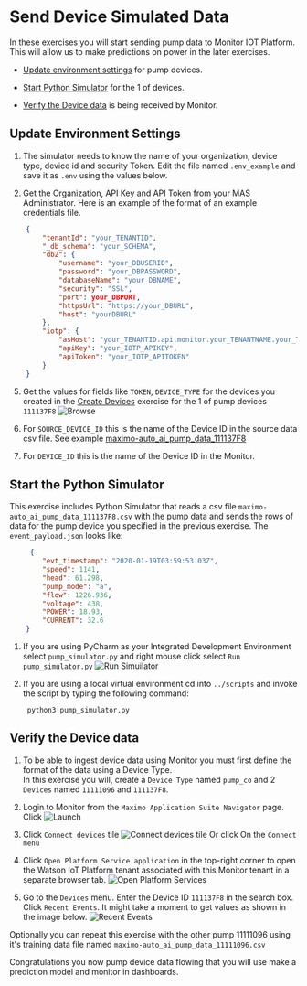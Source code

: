 # Send Device Simulated Data

In these exercises you will start sending pump data to Monitor IOT Platform.  This will allow us to make predictions on 
power in the later exercises.

-  [Update environment settings](#environment) for pump devices. 

-  [Start Python Simulator](#simulator) for the 1 of devices.

-  [Verify the Device data](#devicedata) is being received by Monitor.

## Update Environment Settings

<a name="environment"></a>

1. The simulator needs to know the name of your organization, device type, device id and security Token. Edit the 
file named `.env_example` and save it as `.env`  using the values below.

2. Get the Organization, API Key and API Token from your MAS Administrator.  Here is an example of the format of an example 
credentials file.
```json
    {
        "tenantId": "your_TENANTID",
        "_db_schema": "your_SCHEMA",
        "db2": {
            "username": "your_DBUSERID",
            "password": "your_DBPASSWORD",
            "databaseName": "your_DBNAME",
            "security": "SSL",
            "port": your_DBPORT,
            "httpsUrl": "https://your_DBURL",
            "host": "yourDBURL"
        },
        "iotp": {
            "asHost": "your_TENANTID.api.monitor.your_TENANTNAME.your_TENANTNAME.cloud:443",
            "apiKey": "your_IOTP_APIKEY",
            "apiToken": "your_IOTP_APITOKEN"
        }
    }
```     
5. Get the values for fields like `TOKEN`,  `DEVICE_TYPE` for the devices you created in the [Create Devices](create_devices.md) 
exercise for the 1 of pump devices `111137F8` ![Browse](/img/monitor_autoai_8.4/c13.png) 

6. For `SOURCE_DEVICE_ID` this is the name of the Device ID in the source data csv file.  See example [maximo-auto_ai_pump_data_111137F8](../data/maximo-auto_ai_pump_data_111137F8)

7. For `DEVICE_ID` this is the name of the Device ID in the Monitor.

## Start the Python Simulator
<a name="simulator"></a>

This exercise includes Python Simulator that reads a csv file  `maximo-auto_ai_pump_data_111137F8.csv` 
with the pump data and sends the rows of data for the pump  device you specified in the previous exercise. The `event_payload.json` 
looks like:
```json
     {
        "evt_timestamp": "2020-01-19T03:59:53.03Z",
        "speed": 1141,
        "head": 61.298,
        "pump_mode": "a",
        "flow": 1226.936,
        "voltage": 438,
        "POWER": 18.93,
        "CURRENT": 32.6
    }
 ```
1. If you are using PyCharm as your Integrated Development Environment select `pump_simulator.py` and right mouse click 
select `Run pump_simulator.py`   ![Run Simuilator](/img/monitor_autoai_8.4/s02.png)

2. If you are using a local virtual environment cd into `../scripts` and invoke the script by typing the following command: 

        python3 pump_simulator.py

## Verify the Device data
<a name="devicedata"></a>
     
1. To be able to ingest device data using Monitor  you must first define the format of the data using a Device  Type.  
In this exercise you will, create a `Device Type` named `pump_co` and 2 `Devices` named `11111096` and 
`111137F8`.

2.  Login to Monitor from the `Maximo Application Suite Navigator` page. Click  ![Launch](/img/monitor_autoai_8.4/c01.png)

3.  Click `Connect devices` tile ![Connect devices tile](/img/monitor_autoai_8.4/c02.png) Or click On the `Connect menu` 

4.  Click `Open Platform Service application` in the top-right corner to open the Watson IoT Platform tenant associated 
with this  Monitor tenant in a separate browser tab. ![Open Platform Services](/img/monitor_autoai_8.4/c03.png)

5.  Go to the `Devices` menu.  Enter the Device ID `111137F8` in the search box.  Click `Recent Events`.  It might take 
a moment to get values as shown in the image below.  ![Recent Events](/img/monitor_autoai_8.4/s03.png)

Optionally you can repeat this exercise with the other pump 11111096 using it's training data file named `maximo-auto_ai_pump_data_11111096.csv`

Congratulations you now pump device data flowing that you will use make a prediction model and monitor in dashboards. 